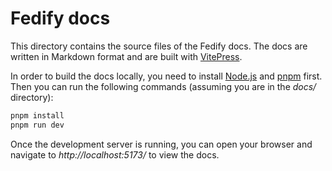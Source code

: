 Fedify docs
===========

This directory contains the source files of the Fedify docs.  The docs are
written in Markdown format and are built with [VitePress].

In order to build the docs locally, you need to install [Node.js] and [pnpm]
first.  Then you can run the following commands (assuming you are in
the *docs/* directory):

~~~~ bash
pnpm install
pnpm run dev
~~~~

Once the development server is running, you can open your browser and navigate
to *http://localhost:5173/* to view the docs.

[VitePress]: https://vitepress.dev/
[Node.js]: https://nodejs.org/
[pnpm]: https://pnpm.io/
